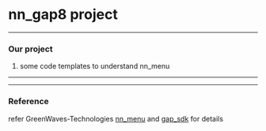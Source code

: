 # nn_gap8 project
------------

### Our project
1. some code templates to understand nn_menu
-----------------

-------------------
### Reference
refer GreenWaves-Technologies [nn_menu](https://github.com/GreenWaves-Technologies/nn_menu) and [gap_sdk](https://github.com/GreenWaves-Technologies/gap_sdk) for details


